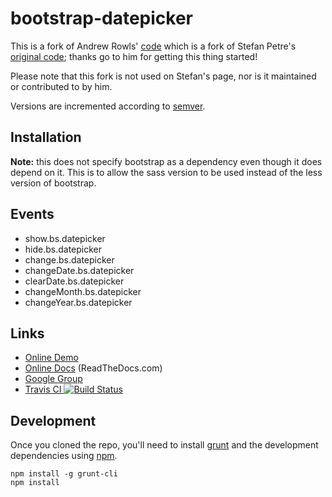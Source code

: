# bootstrap-datepicker

This is a fork of Andrew Rowls' [code](https://github.com/eternicode/bootstrap-datepicker) which is a fork of Stefan Petre's [original code](http://www.eyecon.ro/bootstrap-datepicker/);
thanks go to him for getting this thing started!

Please note that this fork is not used on Stefan's page, nor is it maintained or contributed to by him.

Versions are incremented according to [semver](http://semver.org/).

## Installation

**Note:** this does not specify bootstrap as a dependency even though it does depend on it. This is to allow the sass version to be used instead of the less version of bootstrap.

## Events

* show.bs.datepicker
* hide.bs.datepicker
* change.bs.datepicker
* changeDate.bs.datepicker
* clearDate.bs.datepicker
* changeMonth.bs.datepicker
* changeYear.bs.datepicker

## Links

* [Online Demo](http://eternicode.github.io/bootstrap-datepicker/)
* [Online Docs](http://bootstrap-datepicker.readthedocs.org/) (ReadTheDocs.com)
* [Google Group](https://groups.google.com/group/bootstrap-datepicker/)
* [Travis CI ![Build Status](https://travis-ci.org/vizjerai/bootstrap-datepicker.png?branch=master)](https://travis-ci.org/vizjerai/bootstrap-datepicker)

## Development

Once you cloned the repo, you'll need to install [grunt](http://gruntjs.com/) and the development dependencies using [npm](https://npmjs.org/).

    npm install -g grunt-cli
    npm install
